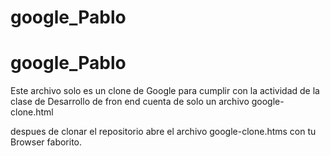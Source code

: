 # google_Pablo
# google_Pablo
Este archivo solo es un clone de Google para cumplir con la actividad de la clase de Desarrollo de fron end
cuenta de solo un archivo google-clone.html

despues de clonar el repositorio abre el archivo google-clone.htms con tu Browser faborito.

